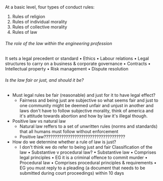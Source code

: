 At a basic level, four types of conduct rules:
1. Rules of religion
2. Rules of individual morality
3. Rules of collective morality
4. Rules of law
###### The role of the law within the engineering profession
It sets a legal precedent or standard
• Ethics
• Labour relations
• Legal structures to carry on a business & corporate governance
• Contracts
• Intellectual property
• Risk management
• Dispute resolution
###### Is the law fair or just, and should it be?
- Must legal rules be fair (reasonable) and just for it to have legal effect?
	- Fairness and being just are subjective so what seems fair and just to one community might be deemed unfair and unjust in another and laws don't have to follow subjective morality, think of america and it's attitude towards abortion and how by law it's illegal though.
- Positive law vs natural law
	- Natural law reffers to a set of unwritten rules (norms and standards) that all humans must follow without enforcement
	- Positive law?????????????????????????????????????
- How do we determine whether a rule of law is just?
	- I don't think we do refer to being just and fair
Classification of the law
• Substantive v procedural law?
• Substantive law
• Comprises legal principles
• EG it is a criminal offence to commit murder
• Procedural law
• Comprises procedural principles & requirements
• EG you must reply to a pleading (a document that needs to be submitted during court
proceedings) within 10 days